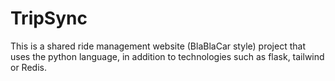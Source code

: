 # TripSync

This is a shared ride management website (BlaBlaCar style) project that uses the python language, in addition to technologies such as flask, tailwind or Redis.